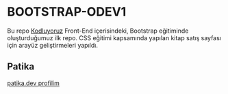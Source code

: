 # BOOTSTRAP-ODEV1

Bu repo [Kodluyoruz](https://kodluyoruz.org/) Front-End içerisindeki, Bootstrap eğitiminde oluşturduğumuz ilk repo. CSS eğitimi kapsamında yapılan kitap satış sayfası için arayüz geliştirmeleri yapıldı.

## Patika

[patika.dev profilim](https://app.patika.dev/silentscream)